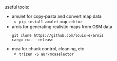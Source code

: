 useful tools:
- amulet for copy-pasta and convert map data
    - `pip install amulet-map-editor`
- arnis for generating realistic maps from OSM data
    ```
    git clone https://github.com/louis-e/arnis
    cargo run --release
    ```
- mca for chunk control, cleaning, etc
    - `trizen -S aur/mcaselector`
